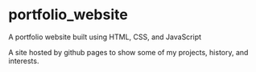 # portfolio_website
A portfolio website built using HTML, CSS, and JavaScript

A site hosted by github pages to show some of my projects, history, and interests.
